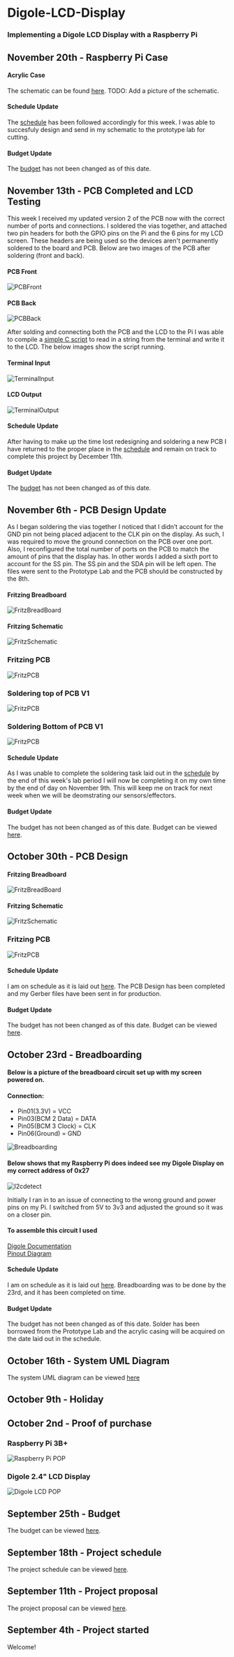 # Digole-LCD-Display
### Implementing a Digole LCD Display with a Raspberry Pi

## November 20th - Raspberry Pi Case

#### Acrylic Case
The schematic can be found [here](https://github.com/jacobladan/Digole-LCD-Display/blob/master/documentation/RPI%20Case%20Schem.cdr).
TODO: Add a picture of the schematic.

#### Schedule Update  
The [schedule](https://github.com/jacobladan/Digole-LCD-Display/blob/master/documentation/Capstone%20Gantt%20Schedule.mpp) has been followed accordingly for this week. I was able to succesfuly design and send in my schematic to the prototype lab for cutting. 

#### Budget Update  
The [budget](https://github.com/jacobladan/Digole-LCD-Display/blob/master/documentation/Budget.xlsx) has not been changed as of this date.

## November 13th - PCB Completed and LCD Testing
This week I received my updated version 2 of the PCB now with the correct number of ports and connections. I soldered the vias together, and attached two pin headers for both the GPIO pins on the Pi and the 6 pins for my LCD screen. These headers are being used so the devices aren't permanently soldered to the board and PCB. Below are two images of the PCB after soldering (front and back).

#### PCB Front
![PCBFront](https://raw.githubusercontent.com/jacobladan/Digole-LCD-Display/master/documentation/PCB%20Front%20-%20Finished.png)

#### PCB Back
![PCBBack](https://raw.githubusercontent.com/jacobladan/Digole-LCD-Display/master/documentation/PCB%20Back%20-%20Finished.png)

After solding and connecting both the PCB and the LCD to the Pi I was able to compile a [simple C script](https://github.com/jacobladan/Digole-LCD-Display/blob/master/documentation/Initial%20LCD%20Testing/digoleWrite.c) to read in a string from the terminal and write it to the LCD. The below images show the script running.

#### Terminal Input
![TerminalInput](https://raw.githubusercontent.com/jacobladan/Digole-LCD-Display/master/documentation/Initial%20LCD%20Testing/Program%20Screenshot.png)

#### LCD Output
![TerminalOutput](https://raw.githubusercontent.com/jacobladan/Digole-LCD-Display/master/documentation/Initial%20LCD%20Testing/LCD%20With%20Message.png)

#### Schedule Update  
After having to make up the time lost redesigning and soldering a new PCB I have returned to the proper place in the [schedule](https://github.com/jacobladan/Digole-LCD-Display/blob/master/documentation/Capstone%20Gantt%20Schedule.mpp) and remain on track to complete this project by December 11th. 

#### Budget Update  
The [budget](https://github.com/jacobladan/Digole-LCD-Display/blob/master/documentation/Budget.xlsx) has not been changed as of this date.

## November 6th - PCB Design Update
As I began soldering the vias together I noticed that I didn’t account for the GND pin not being placed adjacent to the CLK pin on the display. As such, I was required to move the ground connection on the PCB over one port. Also, I reconfigured the total number of ports on the PCB to match the amount of pins that the display has. In other words I added a sixth port to account for the SS pin. The SS pin and the SDA pin will be left open. The files were sent to the Prototype Lab and the PCB should be constructed by the 8th.

#### Fritzing Breadboard
![FritzBreadBoard](https://raw.githubusercontent.com/jacobladan/Digole-LCD-Display/master/documentation/Fritzing%20Breadboard%20V2.png)

#### Fritzing Schematic
![FritzSchematic](https://raw.githubusercontent.com/jacobladan/Digole-LCD-Display/master/documentation/Fritzing%20Schematic%20V2.png)

### Fritzing PCB
![FritzPCB](https://raw.githubusercontent.com/jacobladan/Digole-LCD-Display/master/documentation/Fritzing%20PCB%20V2.png)

### Soldering top of PCB V1
![FritzPCB](https://raw.githubusercontent.com/jacobladan/Digole-LCD-Display/master/documentation/Soldering%20Top.jpg)

### Soldering Bottom of PCB V1
![FritzPCB](https://raw.githubusercontent.com/jacobladan/Digole-LCD-Display/master/documentation/Soldering%20Bottom.jpg)

#### Schedule Update  
As I was unable to complete the soldering task laid out in the [schedule](https://github.com/jacobladan/Digole-LCD-Display/blob/master/documentation/Capstone%20Gantt%20Schedule.mpp) by the end of this week's lab period I will now be completing it on my own time by the end of day on November 9th. This will keep me on track for next week when we will be deomstrating our sensors/effectors.

#### Budget Update  
The budget has not been changed as of this date. Budget can be viewed [here](https://github.com/jacobladan/Digole-LCD-Display/blob/master/documentation/Budget.xlsx).

## October 30th - PCB Design
#### Fritzing Breadboard
![FritzBreadBoard](https://raw.githubusercontent.com/jacobladan/Digole-LCD-Display/master/documentation/Fritzing%20Breadboard.png)

#### Fritzing Schematic
![FritzSchematic](https://raw.githubusercontent.com/jacobladan/Digole-LCD-Display/master/documentation/Fritzing%20Schematic.png)

### Fritzing PCB
![FritzPCB](https://raw.githubusercontent.com/jacobladan/Digole-LCD-Display/master/documentation/Fritzing%20PCB.png)

#### Schedule Update  
I am on schedule as it is laid out [here](https://github.com/jacobladan/Digole-LCD-Display/blob/master/documentation/Capstone%20Gantt%20Schedule.mpp). The PCB Design has been completed and my Gerber files have been sent in for production.

#### Budget Update  
The budget has not been changed as of this date. Budget can be viewed [here](https://github.com/jacobladan/Digole-LCD-Display/blob/master/documentation/Budget.xlsx).

## October 23rd - Breadboarding
#### Below is a picture of the breadboard circuit set up with my screen powered on. 
#### Connection: 
- Pin01(3.3V) = VCC 
- Pin03(BCM 2 Data) = DATA
- Pin05(BCM 3 Clock) = CLK 
- Pin06(Ground) = GND

![Breadboarding](https://raw.githubusercontent.com/jacobladan/Digole-LCD-Display/master/documentation/breadboard.jpg)

#### Below shows that my Raspberry Pi does indeed see my Digole Display on my correct address of 0x27

![I2cdetect](https://raw.githubusercontent.com/jacobladan/Digole-LCD-Display/master/documentation/i2cdetect.jpg)

Initially I ran in to an issue of connecting to the wrong ground and power pins on my Pi. I switched from 5V to 3v3 and adjusted the ground so it was on a closer pin. 

#### To assemble this circuit I used  
[Digole Documentation](https://www.digole.com/images/file/Tech_Data/Digole_Serial_Display_Adapter-Manual.pdf)  
[Pinout Diagram](https://pinout.xyz/pinout/i2c)  

#### Schedule Update  
I am on schedule as it is laid out [here](https://github.com/jacobladan/Digole-LCD-Display/blob/master/documentation/Capstone%20Gantt%20Schedule.mpp). Breadboarding was to be done by the 23rd, and it has been completed on time. 

#### Budget Update  
The budget has not been changed as of this date. Solder has been borrowed from the Prototype Lab and the acrylic casing will be acquired on the date laid out in the schedule.

## October 16th - System UML Diagram
The system UML diagram can be viewed [here](https://github.com/jacobladan/Digole-LCD-Display/blob/master/documentation/System%20UML%20Diagram.pdf)

## October 9th - Holiday

## October 2nd - Proof of purchase
### Raspberry Pi 3B+
![Raspberry Pi POP](https://raw.githubusercontent.com/jacobladan/Digole-LCD-Display/master/documentation/RaspberryPi%20-%20PoP.PNG)

### Digole 2.4" LCD Display
![Digole LCD POP](https://raw.githubusercontent.com/jacobladan/Digole-LCD-Display/master/documentation/Digole%20Display%20-%20PoP.PNG)

## September 25th - Budget
The budget can be viewed [here](https://github.com/jacobladan/Digole-LCD-Display/blob/master/documentation/Budget.xlsx).

## September 18th - Project schedule
The project schedule can be viewed [here](https://github.com/jacobladan/Digole-LCD-Display/blob/master/documentation/Capstone%20Gantt%20Schedule.mpp).

## September 11th - Project proposal
The project proposal can be viewed [here](https://github.com/jacobladan/Digole-LCD-Display/blob/master/documentation/Project%20Proposal.xlsx).

## September 4th - Project started
Welcome!
